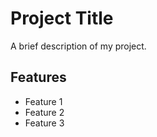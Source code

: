 # Project Title

A brief description of my project.

## Features

- Feature 1
- Feature 2
- Feature 3





